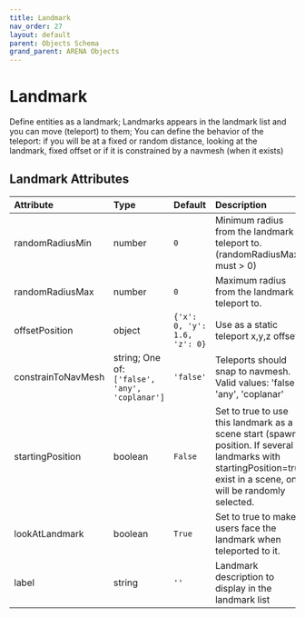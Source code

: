 ```yaml
---
title: Landmark
nav_order: 27
layout: default
parent: Objects Schema
grand_parent: ARENA Objects
---
```


<!--CAUTION: This file is autogenerated from https://github.com/arenaxr/arena-schemas. Changes made here may be overwritten.-->


Landmark
========


Define entities as a landmark; Landmarks appears in the landmark list and you can move (teleport) to them; You can define the behavior of the teleport: if you will be at a fixed or random distance, looking at the landmark, fixed offset or if it is constrained by a navmesh (when it exists)

Landmark Attributes
--------------------

|Attribute|Type|Default|Description|Required|
| :--- | :--- | :--- | :--- | :--- |
|randomRadiusMin|number|```0```|Minimum radius from the landmark to teleport to. (randomRadiusMax must > 0)|No|
|randomRadiusMax|number|```0```|Maximum radius from the landmark to teleport to.|No|
|offsetPosition|object|```{'x': 0, 'y': 1.6, 'z': 0}```|Use as a static teleport x,y,z offset|No|
|constrainToNavMesh|string; One of: ```['false', 'any', 'coplanar']```|```'false'```|Teleports should snap to navmesh. Valid values: 'false', 'any', 'coplanar'|No|
|startingPosition|boolean|```False```|Set to true to use this landmark as a scene start (spawn) position. If several landmarks with startingPosition=true exist in a scene, one will be randomly selected.|No|
|lookAtLandmark|boolean|```True```|Set to true to make users face the landmark when teleported to it.|No|
|label|string|```''```|Landmark description to display in the landmark list|Yes|
